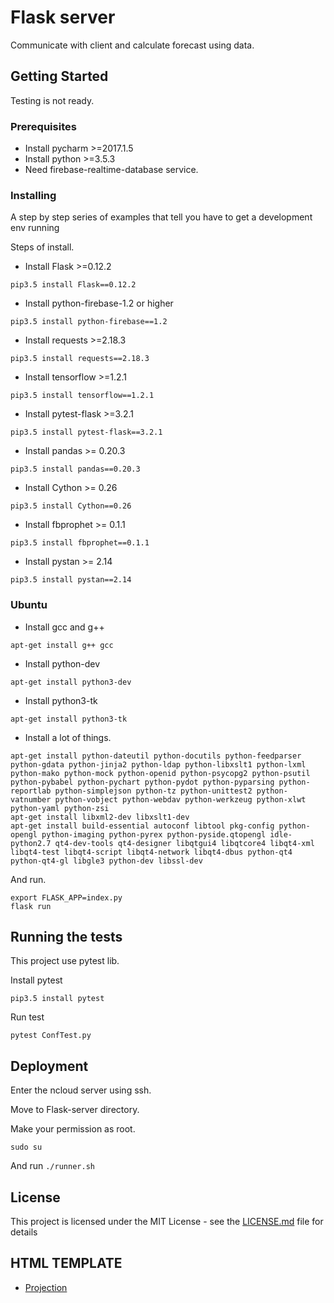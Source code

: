 # Flask server

Communicate with client and calculate forecast using data.

## Getting Started

Testing is not ready.

### Prerequisites

- Install pycharm >=2017.1.5
- Install python >=3.5.3
- Need firebase-realtime-database service.

### Installing

A step by step series of examples that tell you have to get a development env running

Steps of install.

- Install Flask >=0.12.2
```
pip3.5 install Flask==0.12.2
```

- Install python-firebase-1.2 or higher
```
pip3.5 install python-firebase==1.2
```

- Install requests >=2.18.3
```
pip3.5 install requests==2.18.3
```

- Install tensorflow >=1.2.1
```
pip3.5 install tensorflow==1.2.1
```

- Install pytest-flask >=3.2.1
```
pip3.5 install pytest-flask==3.2.1
```

- Install pandas >= 0.20.3
```
pip3.5 install pandas==0.20.3
```

- Install Cython >= 0.26
```
pip3.5 install Cython==0.26
```

- Install fbprophet >= 0.1.1
```
pip3.5 install fbprophet==0.1.1
```

- Install pystan >= 2.14
```
pip3.5 install pystan==2.14
```

### Ubuntu

- Install gcc and g++
```
apt-get install g++ gcc
```

- Install python-dev
```
apt-get install python3-dev 
```

- Install python3-tk

```
apt-get install python3-tk
```

- Install a lot of things.
```
apt-get install python-dateutil python-docutils python-feedparser python-gdata python-jinja2 python-ldap python-libxslt1 python-lxml python-mako python-mock python-openid python-psycopg2 python-psutil python-pybabel python-pychart python-pydot python-pyparsing python-reportlab python-simplejson python-tz python-unittest2 python-vatnumber python-vobject python-webdav python-werkzeug python-xlwt python-yaml python-zsi
apt-get install libxml2-dev libxslt1-dev
apt-get install build-essential autoconf libtool pkg-config python-opengl python-imaging python-pyrex python-pyside.qtopengl idle-python2.7 qt4-dev-tools qt4-designer libqtgui4 libqtcore4 libqt4-xml libqt4-test libqt4-script libqt4-network libqt4-dbus python-qt4 python-qt4-gl libgle3 python-dev libssl-dev
```

And run.

```
export FLASK_APP=index.py
flask run
```

## Running the tests

This project use pytest lib.

Install pytest
```
pip3.5 install pytest
```

Run test
```
pytest ConfTest.py
```

## Deployment

Enter the ncloud server using ssh.

Move to Flask-server directory.

Make your permission as root.
```
sudo su
```

And run `./runner.sh`

## License

This project is licensed under the MIT License - see the [LICENSE.md](LICENSE) file for details

## HTML TEMPLATE

- [Projection](https://templated.co/projection)